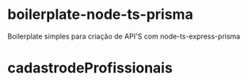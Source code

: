 # boilerplate-node-ts-prisma
Boilerplate simples para criação de API'S com node-ts-express-prisma
# cadastrodeProfissionais
